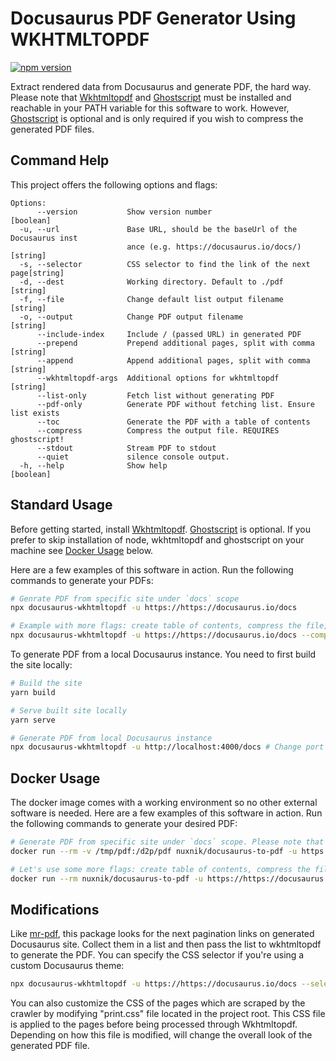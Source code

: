 # Docusaurus PDF Generator Using WKHTMLTOPDF

[![npm version](https://img.shields.io/npm/v/docusaurus-wkhtmltopdf.svg?style=flat)](https://www.npmjs.com/package/docusaurus-wkhtmltopdf)

Extract rendered data from Docusaurus and generate PDF, the hard way. Please note that [Wkhtmltopdf](https://wkhtmltopdf.org) and [Ghostscript](https://www.ghostscript.com/) must be installed and reachable in your PATH variable for this software to work. However, [Ghostscript](https://www.ghostscript.com/) is optional and is only required if you wish to compress the generated PDF files.

## Command Help

This project offers the following options and flags:
```
Options:
      --version           Show version number                          [boolean]
  -u, --url               Base URL, should be the baseUrl of the Docusaurus inst
                          ance (e.g. https://docusaurus.io/docs/)       [string]
  -s, --selector          CSS selector to find the link of the next page[string]
  -d, --dest              Working directory. Default to ./pdf           [string]
  -f, --file              Change default list output filename           [string]
  -o, --output            Change PDF output filename                    [string]
      --include-index     Include / (passed URL) in generated PDF
      --prepend           Prepend additional pages, split with comma    [string]
      --append            Append additional pages, split with comma     [string]
      --wkhtmltopdf-args  Additional options for wkhtmltopdf            [string]
      --list-only         Fetch list without generating PDF
      --pdf-only          Generate PDF without fetching list. Ensure list exists
      --toc               Generate the PDF with a table of contents
      --compress          Compress the output file. REQUIRES ghostscript!
      --stdout            Stream PDF to stdout
      --quiet             silence console output.
  -h, --help              Show help                                    [boolean]
```

## Standard Usage

Before getting started, install [Wkhtmltopdf](https://wkhtmltopdf.org). [Ghostscript](https://www.ghostscript.com/) is optional. If you prefer to skip installation of node, wkhtmltopdf and ghostscript on your machine see [Docker Usage](#docker-usage) below.

Here are a few examples of this software in action. Run the following commands to generate your PDFs:

```bash
# Genrate PDF from specific site under `docs` scope
npx docusaurus-wkhtmltopdf -u https://https://docusaurus.io/docs

# Example with more flags: create table of contents, compress the file, and pipe to stdout
npx docusaurus-wkhtmltopdf -u https://https://docusaurus.io/docs --compress --toc --stdout > documentation.pdf
```

To generate PDF from a local Docusaurus instance. You need to first build the site locally:

```bash
# Build the site
yarn build

# Serve built site locally
yarn serve

# Generate PDF from local Docusaurus instance
npx docusaurus-wkhtmltopdf -u http://localhost:4000/docs # Change port to your serving port
```

## Docker Usage

The docker image comes with a working environment so no other external software is needed. Here are a few examples of this software in action. Run the following commands to generate your desired PDF:

```bash
# Generate PDF from specific site under `docs` scope. Please note that the folder with the generated file can be found in /tmp/pdf
docker run --rm -v /tmp/pdf:/d2p/pdf nuxnik/docusaurus-to-pdf -u https://https://docusaurus.io/docs

# Let's use some more flags: create table of contents, compress the file, and pipe from stdout to documentation.pdf
docker run --rm nuxnik/docusaurus-to-pdf -u https://https://docusaurus.io/docs --toc --compress --stdout > documentation.pdf
```

## Modifications

Like [mr-pdf](https://github.com/kohheepeace/mr-pdf), this package looks for the next pagination links on generated Docusaurus site. Collect them in a list and then pass the list to wkhtmltopdf to generate the PDF. You can specify the CSS selector if you're using a custom Docusaurus theme:

```bash
npx docusaurus-wkhtmltopdf -u https://https://docusaurus.io/docs --selector 'nav.custom-pagination-item--next > a'
```
You can also customize the CSS of the pages which are scraped by the crawler by modifying "print.css" file located in the project root. This CSS file is applied to the pages before being processed through Wkhtmltopdf. Depending on how this file is modified, will change the overall look of the generated PDF file.
